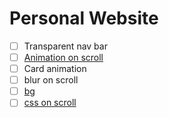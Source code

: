 # Personal Website

- [ ] Transparent nav bar
- [ ] [Animation on scroll](https://css-tricks.com/books/greatest-css-tricks/scroll-animation/)
- [ ] Card animation
- [ ] blur on scroll
- [ ] [bg](https://codepen.io/MarcoGuglielmelli/pen/lLCxy)
- [ ] [css on scroll ](https://coolcssanimation.com/how-to-trigger-a-css-animation-on-scroll/)